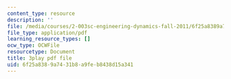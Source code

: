 ```yaml
---
content_type: resource
description: ''
file: /media/courses/2-003sc-engineering-dynamics-fall-2011/6f25a8389a7431b8a9feb8438d15a341_cd8lDtAtJbE.pdf
file_type: application/pdf
learning_resource_types: []
ocw_type: OCWFile
resourcetype: Document
title: 3play pdf file
uid: 6f25a838-9a74-31b8-a9fe-b8438d15a341
---
```

